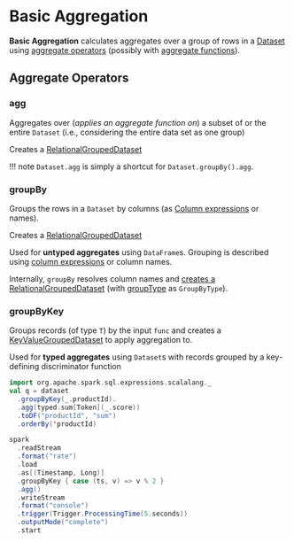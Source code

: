 # Basic Aggregation

**Basic Aggregation** calculates aggregates over a group of rows in a [Dataset](../Dataset.md) using [aggregate operators](#aggregate-operators) (possibly with [aggregate functions](../spark-sql-functions.md#aggregate-functions)).

## Aggregate Operators

### <span id="agg"> agg

Aggregates over (_applies an aggregate function on_) a subset of or the entire `Dataset` (i.e., considering the entire data set as one group)

Creates a [RelationalGroupedDataset](RelationalGroupedDataset.md)

!!! note
    `Dataset.agg` is simply a shortcut for `Dataset.groupBy().agg`.

### <span id="groupBy"> groupBy

Groups the rows in a `Dataset` by columns (as [Column expressions](../Column.md) or names).

Creates a [RelationalGroupedDataset](RelationalGroupedDataset.md)

Used for **untyped aggregates** using `DataFrame`s. Grouping is described using [column expressions](../Column.md) or column names.

Internally, `groupBy` resolves column names and [creates a RelationalGroupedDataset](RelationalGroupedDataset.md#creating-instance) (with [groupType](RelationalGroupedDataset.md#groupType) as `GroupByType`).

### <span id="groupByKey"> groupByKey

Groups records (of type `T`) by the input `func` and creates a [KeyValueGroupedDataset](KeyValueGroupedDataset.md) to apply aggregation to.

Used for **typed aggregates** using `Dataset`s with records grouped by a key-defining discriminator function

```scala
import org.apache.spark.sql.expressions.scalalang._
val q = dataset
  .groupByKey(_.productId).
  .agg(typed.sum[Token](_.score))
  .toDF("productId", "sum")
  .orderBy('productId)
```

```scala
spark
  .readStream
  .format("rate")
  .load
  .as[(Timestamp, Long)]
  .groupByKey { case (ts, v) => v % 2 }
  .agg()
  .writeStream
  .format("console")
  .trigger(Trigger.ProcessingTime(5.seconds))
  .outputMode("complete")
  .start
```
